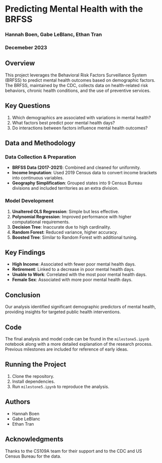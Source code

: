 # Predicting Mental Health with the BRFSS

### Hannah Boen, Gabe LeBlanc, Ethan Tran
### Decemeber 2023

## Overview

This project leverages the Behavioral Risk Factors Surveillance System (BRFSS) to predict mental health outcomes based on demographic factors. The BRFSS, maintained by the CDC, collects data on health-related risk behaviors, chronic health conditions, and the use of preventive services.

## Key Questions

1. Which demographics are associated with variations in mental health?
2. What factors best predict poor mental health days?
3. Do interactions between factors influence mental health outcomes?

## Data and Methodology

### Data Collection & Preparation

- **BRFSS Data (2017-2021)**: Combined and cleaned for uniformity.
- **Income Imputation**: Used 2019 Census data to convert income brackets into continuous variables.
- **Geography Simplification**: Grouped states into 9 Census Bureau divisions and included territories as an extra division.

### Model Development

1. **Unaltered OLS Regression**: Simple but less effective.
2. **Polynomial Regression**: Improved performance with higher computational requirements.
3. **Decision Tree**: Inaccurate due to high cardinality.
4. **Random Forest**: Reduced variance, higher accuracy.
5. **Boosted Tree**: Similar to Random Forest with additional tuning.

## Key Findings

- **High Income**: Associated with fewer poor mental health days.
- **Retirement**: Linked to a decrease in poor mental health days.
- **Unable to Work**: Correlated with the most poor mental health days.
- **Female Sex**: Associated with more poor mental health days.

## Conclusion

Our analysis identified significant demographic predictors of mental health, providing insights for targeted public health interventions.

## Code

The final analysis and model code can be found in the `milestone5.ipynb` notebook along with a more detailed explanation of the research process. Previous milestones are included for reference of early ideas.

## Running the Project

1. Clone the repository.
2. Install dependencies.
3. Run `milestone5.ipynb` to reproduce the analysis.

## Authors

- Hannah Boen
- Gabe LeBlanc
- Ethan Tran

## Acknowledgments

Thanks to the CS109A team for their support and to the CDC and US Census Bureau for the data.

